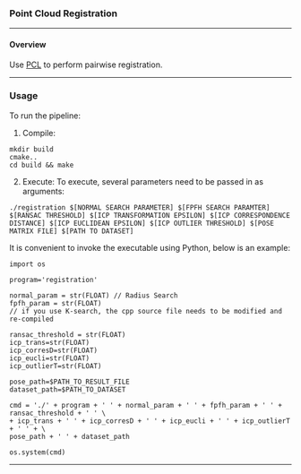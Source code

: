### Point Cloud Registration
-------------------------------
#### Overview
Use [PCL](http://pointclouds.org/) to perform pairwise registration.

-------------------------------
### Usage
To run the pipeline: <br>
1. Compile:
```
mkdir build
cmake..
cd build && make
```
2. Execute: 
To execute, several parameters need to be passed in as arguments:
```
./registration $[NORMAL SEARCH PARAMETER] $[FPFH SEARCH PARAMTER] $[RANSAC THRESHOLD] $[ICP TRANSFORMATION EPSILON] $[ICP CORRESPONDENCE DISTANCE] $[ICP EUCLIDEAN EPSILON] $[ICP OUTLIER THRESHOLD] $[POSE MATRIX FILE] $[PATH TO DATASET]
```
It is convenient to invoke the executable using Python, below is an example:
```
import os

program='registration'

normal_param = str(FLOAT) // Radius Search
fpfh_param = str(FLOAT)
// if you use K-search, the cpp source file needs to be modified and re-compiled

ransac_threshold = str(FLOAT)
icp_trans=str(FLOAT)
icp_corresD=str(FLOAT)
icp_eucli=str(FLOAT)
icp_outlierT=str(FLOAT)

pose_path=$PATH_TO_RESULT_FILE
dataset_path=$PATH_TO_DATASET

cmd = './' + program + ' ' + normal_param + ' ' + fpfh_param + ' ' + ransac_threshold + ' ' \
+ icp_trans + ' ' + icp_corresD + ' ' + icp_eucli + ' ' + icp_outlierT + ' ' + \
pose_path + ' ' + dataset_path

os.system(cmd)
```

-------------------------------
